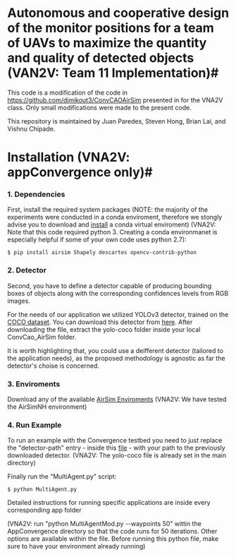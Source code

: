 # Autonomous and cooperative design of the monitor positions for a team of UAVs to maximize the quantity and quality of detected objects (VAN2V: Team 11 Implementation)#

This code is a modification of the code in https://github.com/dimikout3/ConvCAOAirSim presented in for the VNA2V class. Only small modifications were made to the present code. 

This repository is maintained by Juan Paredes, Steven Hong, Brian Lai, and Vishnu Chipade.
 
# Installation (VNA2V: appConvergence only)#

### 1. Dependencies
First, install the required system packages
(NOTE: the majority of the experiments were conducted in a conda enviroment, therefore we stongly advise you to download and [install](https://docs.conda.io/projects/conda/en/latest/user-guide/install/) a conda virtual enviroment) (VNA2V: Note that this code required python 3. Creating a conda environmanet is especially helpful if some of your own code uses python 2.7):
```
$ pip install airsim Shapely descartes opencv-contrib-python
```

### 2. Detector
Second, you have to define a detector capable of producing bounding boxes of objects along with the corresponding confidences levels from RGB images.

For the needs of our application we utilized YOLOv3 detector, trained on the [COCO dataset](http://cocodataset.org/#home). You can download this detector from [here](https://convcao.hopto.org/index.php/s/mh8WIDpprE70SO3). After downloading the file, extract the yolo-coco folder inside your local ConvCao_AirSim folder.

It is worth highlighting that, you could use a deifferent detector (tailored to the application needs), as the proposed methodology is agnostic as far the detector's choise is concerned.

### 3. Enviroments
Download any of the available [AirSim Enviroments](https://github.com/microsoft/AirSim/releases) (VNA2V: We have tested the AirSimNH environment)

### 4. Run Example
To run an example with the Convergence testbed you need to just replace the "detector-path" entry - inside this [file](https://github.com/dimikout3/ConvCAO_AirSim/blob/master/appConvergence/appSettings.json) - with your path to the previously downloaded detector. (VNA2V: The yolo-coco file is already set in the main directory)

Finally run the "MultiAgent.py" script:
```
$ python MultiAgent.py
```
Detailed instructions for running specific applications are inside every corresponding app folder

(VNA2V: run "python MultiAgentMod.py --waypoints 50" wittin the AppConvergence directory so that the code runs for 50 iterations. Other options are available within the file. Before running this python file, make sure to have your environment already running)

